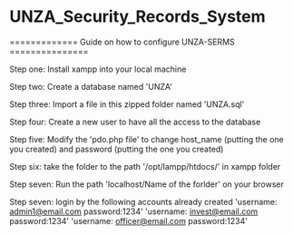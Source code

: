 # UNZA_Security_Records_System

============= Guide on how to configure UNZA-SERMS ===============

Step one: Install xampp into your local machine

Step two: Create a database named 'UNZA'

Step three: Import a file in this zipped folder named 'UNZA.sql'

Step four: Create a new user to have all the access to the database

Step five: Modify the 'pdo.php file' to change host_name (putting the one you created) and password (putting the one you created)

Step six: take the folder to the path '/opt/lampp/htdocs/' in xampp folder

Step seven: Run the path 'localhost/Name of the forlder' on your browser

Step seven: login by the following accounts already created 
'username: admin1@email.com password:1234'
'username: invest@email.com password:1234'
'username: officer@email.com password:1234'
